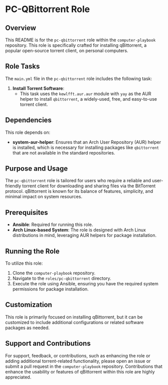 # PC-QBittorrent Role

## Overview
This README is for the `pc-qbittorrent` role within the `computer-playbook` repository. This role is specifically crafted for installing qBittorrent, a popular open-source torrent client, on personal computers.

## Role Tasks
The `main.yml` file in the `pc-qbittorrent` role includes the following task:

1. **Install Torrent Software**:
   - This task uses the `kewlfft.aur.aur` module with `yay` as the AUR helper to install `qbittorrent`, a widely-used, free, and easy-to-use torrent client.

## Dependencies
This role depends on:
- **system-aur-helper**: Ensures that an Arch User Repository (AUR) helper is installed, which is necessary for installing packages like `qbittorrent` that are not available in the standard repositories.

## Purpose and Usage
The `pc-qbittorrent` role is tailored for users who require a reliable and user-friendly torrent client for downloading and sharing files via the BitTorrent protocol. qBittorrent is known for its balance of features, simplicity, and minimal impact on system resources.

## Prerequisites
- **Ansible**: Required for running this role.
- **Arch Linux-based System**: The role is designed with Arch Linux distributions in mind, leveraging AUR helpers for package installation.

## Running the Role
To utilize this role:
1. Clone the `computer-playbook` repository.
2. Navigate to the `roles/pc-qbittorrent` directory.
3. Execute the role using Ansible, ensuring you have the required system permissions for package installation.

## Customization
This role is primarily focused on installing qBittorrent, but it can be customized to include additional configurations or related software packages as needed.

## Support and Contributions
For support, feedback, or contributions, such as enhancing the role or adding additional torrent-related functionality, please open an issue or submit a pull request in the `computer-playbook` repository. Contributions that enhance the usability or features of qBittorrent within this role are highly appreciated.